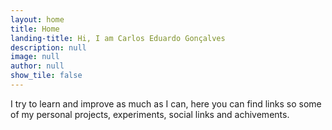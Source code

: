 ```yaml
---
layout: home
title: Home
landing-title: Hi, I am Carlos Eduardo Gonçalves
description: null
image: null
author: null
show_tile: false
---
```


I try to learn and improve as much as I can, here you can find links so some of my personal projects, experiments, social links and achivements.